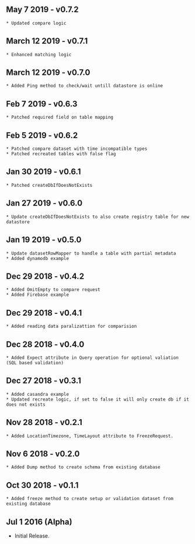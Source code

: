 ## May 7 2019 - v0.7.2
    * Updated compare logic

## March 12 2019 - v0.7.1
    * Enhanced matching logic

## March 12 2019 - v0.7.0
    * Added Ping method to check/wait untill datastore is online

## Feb 7 2019 - v0.6.3
    * Patched required field on table mapping

## Feb 5 2019 - v0.6.2
    * Patched compare dataset with time incompatible types
    * Patched recreated tables with false flag 

## Jan 30 2019 - v0.6.1
    * Patched createDbIfDoesNotExists

## Jan 27 2019 - v0.6.0
    * Update createDbIfDoesNotExists to also create registry table for new datastore

## Jan 19 2019 - v0.5.0
    * Update datasetRowMapper to handle a table with partial metadata
    * Added dynamodb example

## Dec 29 2018 - v0.4.2
    * Added OmitEmpty to compare request
    * Added Firebase example
    

## Dec 29 2018 - v0.4.1
    * Added reading data paralizattion for comparision 
    
## Dec 28 2018 - v0.4.0
    * Added Expect attribute in Query operation for optional valiation (SQL based validation)

## Dec 27 2018 - v0.3.1
    * Added casandra example
    * Updated recreate logic, if set to false it will only create db if it does not exists

## Nov 28 2018 - v0.2.1
    * Added LocationTimezone, TimeLayout attribute to FreezeRequest.

## Nov 6 2018 - v0.2.0
    * Added Dump method to create schema from existing database

## Oct 30 2018 - v0.1.1
    * Added freeze method to create setup or validation dataset from existing database


## Jul 1 2016 (Alpha)

  * Initial Release.
